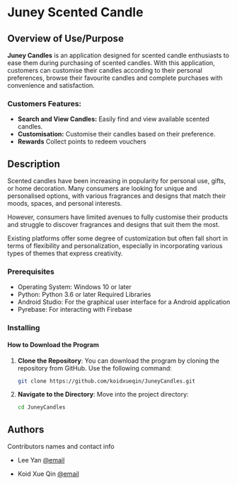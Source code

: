 # Juney Scented Candle

## Overview of Use/Purpose
**Juney Candles** is an application designed for scented candle enthusiasts to ease them during purchasing of scented candles. With this application, customers can customise their candles according to their personal preferences, browse their favourite candles and complete purchases with convenience and satisfaction.
### Customers Features:
- **Search and View Candles:** Easily find and view available scented candles.
- **Customisation:** Customise their candles based on their preference.
- **Rewards** Collect points to redeem vouchers

## Description

Scented candles have been increasing in popularity for personal use, gifts, or home decoration. Many consumers are looking for unique and personalised options, with various fragrances and designs that match their moods, spaces, and personal interests. 

However, consumers have limited avenues to fully customise their products and struggle to discover fragrances and designs that suit them the most. 

Existing platforms offer some degree of customization but often fall short in terms of flexibility and personalization, especially in incorporating various types of themes that express creativity. 


### Prerequisites
- Operating System: Windows 10 or later
- Python: Python 3.6 or later
Required Libraries
- Android Studio: For the graphical user interface for a Android application
- Pyrebase: For interacting with Firebase

### Installing

#### How to Download the Program

1. **Clone the Repository**:
   You can download the program by cloning the repository from GitHub. Use the following command:

   ```bash
   git clone https://github.com/koidxueqin/JuneyCandles.git
   ```

2. **Navigate to the Directory**:
   Move into the project directory:

   ```bash
   cd JuneyCandles
   ```



## Authors

Contributors names and contact info

- Lee Yan [@email](p22013987@student.newinti.edu.my)

- Koid Xue Qin [@email](p21013129@student.newinti.edu.my)
